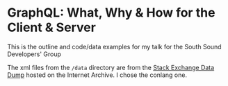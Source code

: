 # GraphQL: What, Why & How for the Client & Server

This is the outline and code/data examples for my talk for the South Sound Developers' Group

The xml files from the `/data` directory are from the [Stack Exchange Data Dump](https://archive.org/details/stackexchange) hosted on the Internet Archive. I chose the conlang one.
